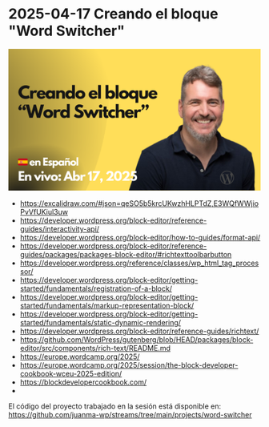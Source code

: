 # 2025-04-17 Creando el bloque "Word Switcher"

[![](./thumbnail.png)](https://www.youtube.com/watch?v=HC-vUcIqbH8)

- https://excalidraw.com/#json=qeSO5b5krcUKwzhHLPTdZ,E3WQfWWjioPvVfUKiul3uw
- https://developer.wordpress.org/block-editor/reference-guides/interactivity-api/
- https://developer.wordpress.org/block-editor/how-to-guides/format-api/
- https://developer.wordpress.org/block-editor/reference-guides/packages/packages-block-editor/#richtexttoolbarbutton
- https://developer.wordpress.org/reference/classes/wp_html_tag_processor/
- https://developer.wordpress.org/block-editor/getting-started/fundamentals/registration-of-a-block/
- https://developer.wordpress.org/block-editor/getting-started/fundamentals/markup-representation-block/
- https://developer.wordpress.org/block-editor/getting-started/fundamentals/static-dynamic-rendering/
- https://developer.wordpress.org/block-editor/reference-guides/richtext/
- https://github.com/WordPress/gutenberg/blob/HEAD/packages/block-editor/src/components/rich-text/README.md
- https://europe.wordcamp.org/2025/
- https://europe.wordcamp.org/2025/session/the-block-developer-cookbook-wceu-2025-edition/
- https://blockdevelopercookbook.com/
-

El código del proyecto trabajado en la sesión está disponible en:
https://github.com/juanma-wp/streams/tree/main/projects/word-switcher
